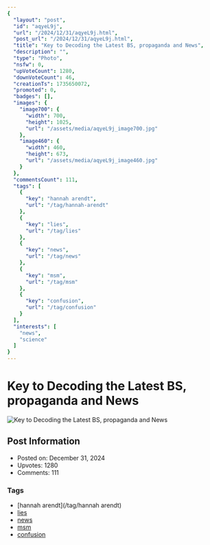 ```yaml
---
{
  "layout": "post",
  "id": "aqyeL9j",
  "url": "/2024/12/31/aqyeL9j.html",
  "post_url": "/2024/12/31/aqyeL9j.html",
  "title": "Key to Decoding the Latest BS, propaganda and News",
  "description": "",
  "type": "Photo",
  "nsfw": 0,
  "upVoteCount": 1280,
  "downVoteCount": 46,
  "creationTs": 1735650072,
  "promoted": 0,
  "badges": [],
  "images": {
    "image700": {
      "width": 700,
      "height": 1025,
      "url": "/assets/media/aqyeL9j_image700.jpg"
    },
    "image460": {
      "width": 460,
      "height": 673,
      "url": "/assets/media/aqyeL9j_image460.jpg"
    }
  },
  "commentsCount": 111,
  "tags": [
    {
      "key": "hannah arendt",
      "url": "/tag/hannah-arendt"
    },
    {
      "key": "lies",
      "url": "/tag/lies"
    },
    {
      "key": "news",
      "url": "/tag/news"
    },
    {
      "key": "msm",
      "url": "/tag/msm"
    },
    {
      "key": "confusion",
      "url": "/tag/confusion"
    }
  ],
  "interests": [
    "news",
    "science"
  ]
}
---
```


# Key to Decoding the Latest BS, propaganda and News

![Key to Decoding the Latest BS, propaganda and News](/assets/media/aqyeL9j_image700.jpg)

## Post Information

- Posted on: December 31, 2024
- Upvotes: 1280
- Comments: 111

### Tags

- [hannah arendt](/tag/hannah arendt)
- [lies](/tag/lies)
- [news](/tag/news)
- [msm](/tag/msm)
- [confusion](/tag/confusion)
